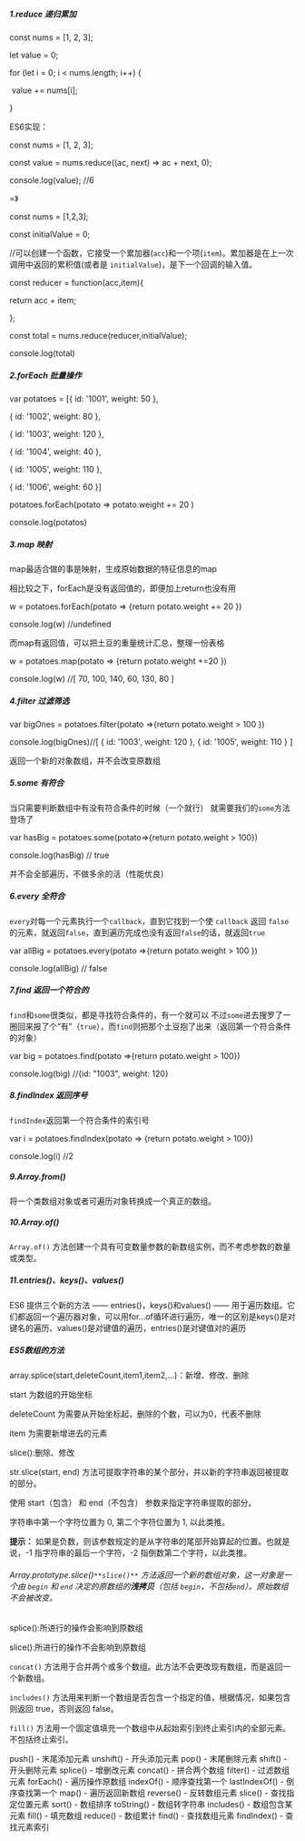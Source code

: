##### 1.reduce  递归累加

const nums = [1, 2, 3];

let value = 0;

for (let i = 0; i < nums.length; i++) {

​    value += nums[i];

}

ES6实现：

const nums = [1, 2, 3];

const value = nums.reduce((ac, next) => ac + next, 0);

console.log(value); //6

=》

const nums = [1,2,3];

const initialValue = 0;

//可以创建一个函数，它接受一个累加器(`acc`)和一个项(`item`)。累加器是在上一次调用中返回的累积值(或者是 `initialValue`)，是下一个回调的输入值。

const reducer = function(acc,item){

  return acc + item;

};

const total = nums.reduce(reducer,initialValue);

console.log(total)

##### 2.forEach 批量操作

var potatoes = [{ id: '1001', weight: 50 },

{ id: '1002', weight: 80 },

{ id: '1003', weight: 120 },

{ id: '1004', weight: 40 },

{ id: '1005', weight: 110 },

{ id: '1006', weight: 60 }]



potatoes.forEach(potato =>  potato.weight += 20 )

console.log(potatos)

##### 3.map 映射

map最适合做的事是映射，生成原始数据的特征信息的map

相比较之下，forEach是没有返回值的，即便加上return也没有用

w = potatoes.forEach(potato =>  {return potato.weight += 20 })

console.log(w) //undefined

而map有返回值，可以把土豆的重量统计汇总，整理一份表格

w = potatoes.map(potato => {return potato.weight +=20 })

console.log(w) //[ 70, 100, 140, 60, 130, 80 ]

##### 4.filter 过滤筛选

var bigOnes = potatoes.filter(potato =>{return potato.weight > 100 })

console.log(bigOnes)//[ { id: '1003', weight: 120 }, { id: '1005', weight: 110 } ]

返回一个新的对象数组，并不会改变原数组

##### 5.some 有符合

当只需要判断数组中有没有符合条件的时候（一个就行） 就需要我们的`some`方法登场了

var hasBig = potatoes.some(potato=>{return potato.weight > 100})

console.log(hasBig)  // true

并不会全部遍历，不做多余的活（性能优良）

##### 6.every 全符合

`every`对每一个元素执行一个`callback`，直到它找到一个使 `callback` 返回 `false`的元素，就返回`false`，直到遍历完成也没有返回`false`的话，就返回`true`

var allBig = potatoes.every(potato =>{return potato.weight > 100 })

console.log(allBig) // false

##### 7.find 返回一个符合的

`find`和`some`很类似，都是寻找符合条件的，有一个就可以 不过`some`进去搜罗了一圈回来报了个“有”（`true`），而`find`则把那个土豆抱了出来（返回第一个符合条件的对象）

var big = potatoes.find(potato =>{return potato.weight > 100})

console.log(big) //{id: "1003", weight: 120}

##### 8.findIndex 返回序号

`findIndex`返回第一个符合条件的索引号

var i = potatoes.findIndex(potato => {return potato.weight > 100})

console.log(i) //2

##### 9.Array.from()

将一个类数组对象或者可遍历对象转换成一个真正的数组。

##### 10.Array.of()

`Array.of()` 方法创建一个具有可变数量参数的新数组实例，而不考虑参数的数量或类型。

##### 11.entries()、keys()、values()

ES6 提供三个新的方法 —— entries()，keys()和values() —— 用于遍历数组。它们都返回一个遍历器对象，可以用for...of循环进行遍历，唯一的区别是keys()是对键名的遍历、values()是对键值的遍历，entries()是对键值对的遍历

##### ES5数组的方法

array.splice(start,deleteCount,item1,item2,...)：新增、修改、删除

start 为数组的开始坐标

deleteCount 为需要从开始坐标起，删除的个数，可以为0，代表不删除

item 为需要新增进去的元素

slice():删除、修改

str.slice(start, end) 方法可提取字符串的某个部分，并以新的字符串返回被提取的部分。

使用 start（包含） 和 end（不包含） 参数来指定字符串提取的部分。

字符串中第一个字符位置为 0, 第二个字符位置为 1, 以此类推。

**提示：** 如果是负数，则该参数规定的是从字符串的尾部开始算起的位置。也就是说，-1 指字符串的最后一个字符，-2 指倒数第二个字符，以此类推。

###### Array.prototype.slice()`**slice()**` 方法返回一个新的数组对象，这一对象是一个由 `begin` 和 `end` 决定的原数组的**浅拷贝**（包括 `begin`，不包括`end`）。原始数组不会被改变。

splice():所进行的操作会影响到原数组

slice():所进行的操作不会影响到原数组

`concat()` 方法用于合并两个或多个数组。此方法不会更改现有数组，而是返回一个新数组。

`includes()` 方法用来判断一个数组是否包含一个指定的值，根据情况，如果包含则返回 true，否则返回 false。

`fill()` 方法用一个固定值填充一个数组中从起始索引到终止索引内的全部元素。不包括终止索引。

push() - 末尾添加元素
unshift() - 开头添加元素
pop() - 末尾删除元素
shift() - 开头删除元素
splice() - 增删改元素
concat() - 拼合两个数组
filter() - 过滤数组元素
forEach() - 遍历操作原数组
indexOf() - 顺序查找第一个
lastIndexOf() - 倒序查找第一个
map() - 遍历返回新数组
reverse() - 反转数组元素
slice() - 查找指定位置元素
sort() - 数组排序
toString() - 数组转字符串
includes() - 数组包含某元素
fill() - 填充数组
reduce() - 数组累计
find() - 查找数组元素
findIndex() - 查找元素索引
